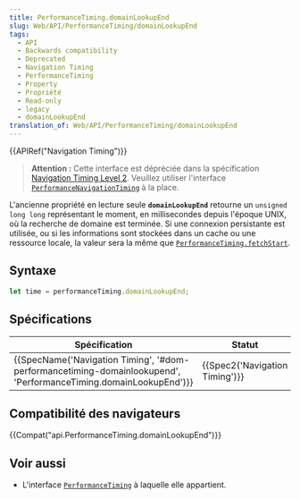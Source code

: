```yaml
---
title: PerformanceTiming.domainLookupEnd
slug: Web/API/PerformanceTiming/domainLookupEnd
tags:
  - API
  - Backwards compatibility
  - Deprecated
  - Navigation Timing
  - PerformanceTiming
  - Property
  - Propriété
  - Read-only
  - legacy
  - domainLookupEnd
translation_of: Web/API/PerformanceTiming/domainLookupEnd
---
```

{{APIRef("Navigation Timing")}}

> **Attention :** Cette interface est dépréciée dans la spécification [Navigation Timing Level 2](https://w3c.github.io/navigation-timing/#obsolete). Veuillez utiliser l'interface [`PerformanceNavigationTiming`](/fr/docs/Web/API/PerformanceNavigationTiming) à la place.

L'ancienne propriété en lecture seule **`domainLookupEnd`** retourne un `unsigned long long` représentant le moment, en millisecondes depuis l'époque UNIX, où la recherche de domaine est terminée. Si une connexion persistante est utilisée, ou si les informations sont stockées dans un cache ou une ressource locale, la valeur sera la même que [`PerformanceTiming.fetchStart`](/fr/docs/Web/API/PerformanceTiming/fetchStart).

## Syntaxe

```js
let time = performanceTiming.domainLookupEnd;
```

## Spécifications

| Spécification                                                                                                                                                    | Statut                                   | Commentaire          |
| ---------------------------------------------------------------------------------------------------------------------------------------------------------------- | ---------------------------------------- | -------------------- |
| {{SpecName('Navigation Timing', '#dom-performancetiming-domainlookupend', 'PerformanceTiming.domainLookupEnd')}} | {{Spec2('Navigation Timing')}} | Définition initiale. |

## Compatibilité des navigateurs

{{Compat("api.PerformanceTiming.domainLookupEnd")}}

## Voir aussi

- L'interface [`PerformanceTiming`](/fr/docs/Web/API/PerformanceTiming) à laquelle elle appartient.
